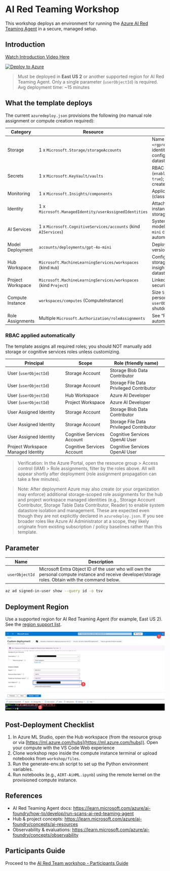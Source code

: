# AI Red Teaming Workshop

This workshop deploys an environment for running the [Azure AI Red Teaming Agent](https://learn.microsoft.com/azure/ai-foundry/how-to/develop/run-scans-ai-red-teaming-agent) in a secure, managed setup.

## Introduction

[Watch Introduction Video Here](https://airtwork.blob.core.windows.net/$web/videos/airtwelcomevideo.mp4)

[![Deploy to Azure](https://aka.ms/deploytoazurebutton)](https://portal.azure.com/#create/Microsoft.Template/uri/https%3A%2F%2Fraw.githubusercontent.com%2Fswiftsolves-msft%2FAI-Red-Teaming-Workshop%2Fmain%2Fazuredeploy.json)



> Must be deployed in **East US 2** or another supported region for AI Red Teaming Agent.
> Only a single parameter (`userObjectId`) is required.
> Avg deployment time: ~15 minutes

## What the template deploys

The current `azuredeploy.json` provisions the following (no manual role assignment or compute creation required):

| Category | Resource | Notes |
|----------|----------|-------|
| Storage | 1 x `Microsoft.Storage/storageAccounts` | Name pattern: `<rgprefix>sa<unique>`; identity-based access configured for system datastores. |
| Secrets | 1 x `Microsoft.KeyVault/vaults` | RBAC-enabled (`enableRbacAuthorization: true`); no access policies created. |
| Monitoring | 1 x `Microsoft.Insights/components` | Application Insights (classic) for logging. |
| Identity | 1 x `Microsoft.ManagedIdentity/userAssignedIdentities` | Attached to the compute instance and granted storage + OpenAI access. |
| AI Services | 1 x `Microsoft.CognitiveServices/accounts` (kind `AIServices`) | System‑assigned identity; model deployment `gpt-4o-mini` created automatically. |
| Model Deployment | `accounts/deployments/gpt-4o-mini` | Deployment name fixed; version `2024-07-18`. |
| Hub Workspace | `Microsoft.MachineLearningServices/workspaces` (kind `Hub`) | Configured with storage/key vault/app insights + identity datastore mode. |
| Project Workspace | `Microsoft.MachineLearningServices/workspaces` (kind `Project`) | Linked to hub (inherits security settings). |
| Compute Instance | `workspaces/computes` (ComputeInstance) | Size `Standard_E4ds_v4`, personal assignment to `userObjectId`, idle shutdown 1h. |
| Role Assignments | Multiple `Microsoft.Authorization/roleAssignments` | See “RBAC applied automatically” below. |

### RBAC applied automatically
The template assigns all required roles; you should NOT manually add storage or cognitive services roles unless customizing.

| Principal | Scope | Role (friendly name) |
|----------|-------|----------------------|
| User (`userObjectId`) | Storage Account | Storage Blob Data Contributor |
| User (`userObjectId`) | Storage Account | Storage File Data Privileged Contributor |
| User (`userObjectId`) | Hub Workspace | Azure AI Developer |
| User (`userObjectId`) | Project Workspace | Azure AI Developer |
| User Assigned Identity | Storage Account | Storage Blob Data Contributor |
| User Assigned Identity | Storage Account | Storage File Data Privileged Contributor |
| User Assigned Identity | Cognitive Services Account | Cognitive Services OpenAI User |
| Project Workspace Managed Identity | Cognitive Services Account | Cognitive Services OpenAI User |

> Verification: In the Azure Portal, open the resource group > Access control (IAM) > Role assignments, filter by the roles above. All will appear shortly after deployment (role assignment propagation can take a few minutes).

> Note: After deployment Azure may also create (or your organization may enforce) additional storage-scoped role assignments for the hub and project workspace managed identities (e.g., Storage Account Contributor, Storage Table Data Contributor, Reader) to enable system datastore isolation and management. These are expected even though they are not explicitly declared in `azuredeploy.json`. If you see broader roles like Azure AI Administrator at a scope, they likely originate from existing subscription / policy baselines rather than this template.

## Parameter

| Name | Description |
|------|-------------|
| `userObjectId` | Microsoft Entra Object ID of the user who will own the personal compute instance and receive developer/storage roles. Obtain with the command below. |

```bash
az ad signed-in-user show --query id -o tsv
```

## Deployment Region

Use a supported region for AI Red Teaming Agent (for example, East US 2). See the [region support list](https://learn.microsoft.com/en-us/azure/ai-foundry/how-to/develop/run-scans-ai-red-teaming-agent#region-support).

![Deploy](./images/deploytemplatedirections.png)

## Post‑Deployment Checklist

1. In Azure ML Studio, open the Hub workspace (from the resource group or via [https://ml.azure.com/hubs](https://ml.azure.com/hubs)). Open your compute with the VS Code Web experience
2. Clone workshop repo inside the compute instance terminal or upload notebooks from `workshop/files`.
3. Run the generate-env.sh script to set up the Python environment variables.
4. Run notebooks (e.g., `AIRT-AiHML.ipynb`) using the remote kernel on the provisioned compute instance.

## References

- AI Red Teaming Agent docs: https://learn.microsoft.com/azure/ai-foundry/how-to/develop/run-scans-ai-red-teaming-agent
- Hub & project concepts: https://learn.microsoft.com/azure/ai-foundry/concepts/ai-resources
- Observability & evaluations: https://learn.microsoft.com/azure/ai-foundry/concepts/observability

## Participants Guide

Proceed to the [AI Red Team workshop - Participants Guide](./workshop/material/AI%20Red%20Team%20workshop%20-%20Participants%20Guide.docx)
